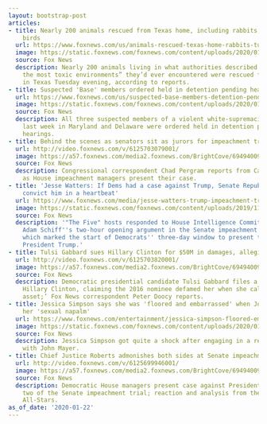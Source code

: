 ```yaml
---
layout: bootstrap-post
articles:
- title: Nearly 200 animals rescued from Texas home, including rabbits, turkeys, exotic
    birds
  url: https://www.foxnews.com/us/animals-rescued-texas-home-rabbits-turkeys-exotic-birds
  image: https://static.foxnews.com/foxnews.com/content/uploads/2020/01/HOUSTON.jpg
  source: Fox News
  description: Nearly 200 animals living in what authorities described as “one of
    the most toxic environments” they’d ever encountered were rescued from a home
    in Texas Tuesday evening, according to reports.
- title: Suspected 'Base' members ordered held in detention pending hearings
  url: https://www.foxnews.com/us/suspected-base-members-detention-pending-hearings
  image: https://static.foxnews.com/foxnews.com/content/uploads/2020/01/AP20022753850235.jpg
  source: Fox News
  description: All three suspected members of a violent white-supremacist group arrested
    last week in Maryland and Delaware were ordered held in detention pending further
    hearings.
- title: Behind the scenes as senators sit as jurors for impeachment trial
  url: http://video.foxnews.com/v/6125703079001/
  image: https://a57.foxnews.com/media2.foxnews.com/BrightCove/694940094001/2020/01/22/640/360/694940094001_6125706069001_6125703079001-vs.jpg
  source: Fox News
  description: Congressional correspondent Chad Pergram reports from Capitol Hill
    as House impeachment managers present their case.
- title: 'Jesse Watters: If Dems had a case against Trump, Senate Republicans would
    convict him in a heartbeat'
  url: https://www.foxnews.com/media/jesse-watters-trump-impeachment-trial-dems-senate-republicans
  image: https://static.foxnews.com/foxnews.com/content/uploads/2019/11/694940094001_6106324419001_6106320185001-vs.jpg
  source: Fox News
  description: '"The Five" hosts responded to House Intelligence Committee Chairman
    Adam Schiff''s two-hour opening argument in the Senate impeachment trial Wednesday,
    which marked the start of Democrats'' three-day window to present their case against
    President Trump.'
- title: Tulsi Gabbard sues Hillary Clinton for $50M in damages, alleging defamation
  url: http://video.foxnews.com/v/6125703820001/
  image: https://a57.foxnews.com/media2.foxnews.com/BrightCove/694940094001/2020/01/22/640/360/694940094001_6125696452001_6125703820001-vs.jpg
  source: Fox News
  description: Democratic presidential candidate Tulsi Gabbard files a lawsuit against
    Hillary Clinton, claiming the 2016 nominee defamed her when she called her a ‘Russian
    asset;’ Fox News correspondent Peter Doocy reports.
- title: Jessica Simpson says she was 'floored and embarrassed' when John Mayer called
    her 'sexual napalm'
  url: https://www.foxnews.com/entertainment/jessica-simpson-floored-embarrassed-john-mayer-sexual-napalm
  image: https://static.foxnews.com/foxnews.com/content/uploads/2020/01/Jessica-Simpson-John-Mayer.jpg
  source: Fox News
  description: Jessica Simpson got quite a shock after engaging in a relationship
    with John Mayer.
- title: Chief Justice Roberts admonishes both sides at Senate impeachment trial
  url: http://video.foxnews.com/v/6125699946001/
  image: https://a57.foxnews.com/media2.foxnews.com/BrightCove/694940094001/2020/01/22/640/360/694940094001_6125696407001_6125699946001-vs.jpg
  source: Fox News
  description: Democratic House managers present case against President Trump in day
    two of the Senate impeachment trial; reaction and analysis from the ‘Special Report’
    All-Stars.
as_of_date: '2020-01-22'
---
```


